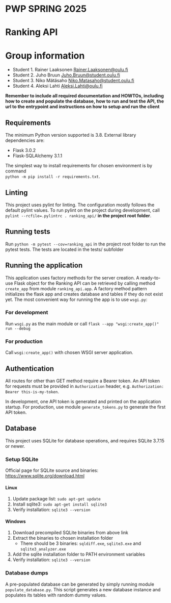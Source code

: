 # PWP SPRING 2025
# Ranking API
# Group information
* Student 1. Rainer Laaksonen  Rainer.Laaksonen@oulu.fi
* Student 2. Juho Bruun  Juho.Bruun@student.oulu.fi
* Student 3. Niko Mätäsaho  Niko.Matasaho@student.oulu.fi
* Student 4. Aleksi Lahti Aleksi.Lahti@oulu.fi

__Remember to include all required documentation and HOWTOs, including how to create and populate the database, how to 
run and test the API, the url to the entrypoint and instructions on how to setup and run the client__


## Requirements

The minimum Python version supported is 3.8. External library dependencies are:

- Flask 3.0.2
- Flask-SQLAlchemy 3.1.1

The simplest way to install requirements for chosen environment is by command  
`python -m pip install -r requirements.txt`.

## Linting

This project uses pylint for linting. The configuration mostly follows the default pylint values. 
To run pylint on the project during development, call `pylint --rcfile=.pylintrc . ranking_api/` **in the project root folder**.

## Running tests

Run `python -m pytest --cov=ranking_api` in the project root folder to run the pytest tests.
The tests are located in the tests/ subfolder

## Running the application

This application uses factory methods for the server creation. A ready-to-use Flask object for the Ranking API can be 
retrieved by calling method `create_app` from module `ranking_api.app`. A factory method pattern initializes the 
flask app and creates database and tables if they do not exist yet. The most convenient way for running the app is to 
use `wsgi.py`:

### For development

Run `wsgi.py` as the main module or call `flask --app "wsgi:create_app()" run --debug`

### For production

Call `wsgi:create_app()` with chosen WSGI server application.

## Authentication

All routes for other than GET method require a Bearer token. An API token for requests must be provided in 
`Authorization` header, e.g. `Authorization: Bearer this-is-my-token`.

In development, one API token is generated and printed on the application startup. For production, use module 
`generate_tokens.py` to generate the first API token.

## Database

This project uses SQLite for database operations, and requires SQLite 3.7.15 or newer.

### Setup SQLite

Official page for SQLite source and binaries: https://www.sqlite.org/download.html

#### Linux

1. Update package list: `sudo apt-get update`
2. Install sqlite3: `sudo apt-get install sqlite3`
3. Verify installation: `sqlite3 --version`

#### Windows

1. Download precompiled SQLite binaries from above link
2. Extract the binaries to chosen installation folder
   - There should be 3 binaries: `sqldiff.exe`, `sqlite3.exe` and `sqlite3_analyzer.exe`
3. Add the sqlite installation folder to PATH environment variables
4. Verify installation: `sqlite3 --version`

### Database dumps

A pre-populated database can be generated by simply running module `populate_database.py`. This script generates
a new database instance and populates its tables with random dummy values.
